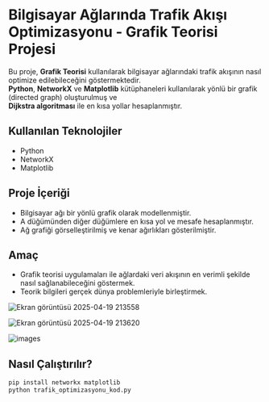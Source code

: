 # Bilgisayar Ağlarında Trafik Akışı Optimizasyonu - Grafik Teorisi Projesi

Bu proje, **Grafik Teorisi** kullanılarak bilgisayar ağlarındaki trafik akışının nasıl optimize edilebileceğini göstermektedir.  
**Python**, **NetworkX** ve **Matplotlib** kütüphaneleri kullanılarak yönlü bir grafik (directed graph) oluşturulmuş ve  
**Dijkstra algoritması** ile en kısa yollar hesaplanmıştır.

## Kullanılan Teknolojiler
- Python
- NetworkX 
- Matplotlib

## Proje İçeriği
- Bilgisayar ağı bir yönlü grafik olarak modellenmiştir.
- A düğümünden diğer düğümlere en kısa yol ve mesafe hesaplanmıştır.
- Ağ grafiği görselleştirilmiş ve kenar ağırlıkları gösterilmiştir.

## Amaç
- Grafik teorisi uygulamaları ile ağlardaki veri akışının en verimli şekilde nasıl sağlanabileceğini göstermek.
- Teorik bilgileri gerçek dünya problemleriyle birleştirmek.

![Ekran görüntüsü 2025-04-19 213558](https://github.com/user-attachments/assets/7ccc4e53-6de9-4b98-a887-7751de5362f0)


![Ekran görüntüsü 2025-04-19 213620](https://github.com/user-attachments/assets/c037d36a-cdcb-40a2-8778-1919ff17318a)


![images](https://github.com/user-attachments/assets/d5eb7794-560e-46c3-b792-fc0b549c628b)


## Nasıl Çalıştırılır?
```bash
pip install networkx matplotlib
python trafik_optimizasyonu_kod.py
